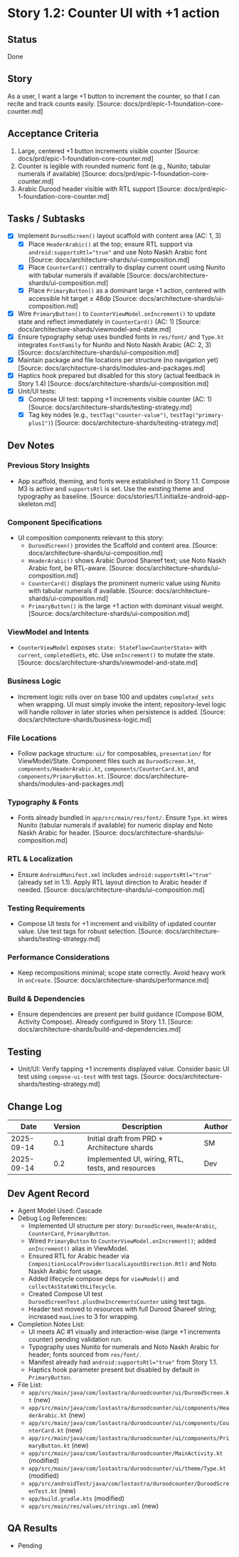 # Story 1.2: Counter UI with +1 action

## Status
Done

## Story
As a user,
I want a large +1 button to increment the counter,
so that I can recite and track counts easily. [Source: docs/prd/epic-1-foundation-core-counter.md]

## Acceptance Criteria
1. Large, centered +1 button increments visible counter [Source: docs/prd/epic-1-foundation-core-counter.md]
2. Counter is legible with rounded numeric font (e.g., Nunito; tabular numerals if available) [Source: docs/prd/epic-1-foundation-core-counter.md]
3. Arabic Durood header visible with RTL support [Source: docs/prd/epic-1-foundation-core-counter.md]

## Tasks / Subtasks
- [x] Implement `DuroodScreen()` layout scaffold with content area (AC: 1, 3)
  - [x] Place `HeaderArabic()` at the top; ensure RTL support via `android:supportsRtl="true"` and use Noto Naskh Arabic font [Source: docs/architecture-shards/ui-composition.md]
  - [x] Place `CounterCard()` centrally to display current count using Nunito with tabular numerals if available [Source: docs/architecture-shards/ui-composition.md]
  - [x] Place `PrimaryButton()` as a dominant large +1 action, centered with accessible hit target ≥ 48dp [Source: docs/architecture-shards/ui-composition.md]
- [x] Wire `PrimaryButton()` to `CounterViewModel.onIncrement()` to update state and reflect immediately in `CounterCard()` (AC: 1) [Source: docs/architecture-shards/viewmodel-and-state.md]
- [x] Ensure typography setup uses bundled fonts in `res/font/` and `Type.kt` integrates `FontFamily` for Nunito and Noto Naskh Arabic (AC: 2, 3) [Source: docs/architecture-shards/ui-composition.md]
- [x] Maintain package and file locations per structure (no navigation yet) [Source: docs/architecture-shards/modules-and-packages.md]
- [x] Haptics hook prepared but disabled for this story (actual feedback in Story 1.4) [Source: docs/architecture-shards/ui-composition.md]
- [x] Unit/UI tests:
  - [x] Compose UI test: tapping +1 increments visible counter (AC: 1) [Source: docs/architecture-shards/testing-strategy.md]
  - [x] Tag key nodes (e.g., `testTag("counter-value")`, `testTag("primary-plus1")`) [Source: docs/architecture-shards/testing-strategy.md]

## Dev Notes

### Previous Story Insights
- App scaffold, theming, and fonts were established in Story 1.1. Compose M3 is active and `supportsRtl` is set. Use the existing theme and typography as baseline. [Source: docs/stories/1.1.initialize-android-app-skeleton.md]

### Component Specifications
- UI composition components relevant to this story:
  - `DuroodScreen()` provides the Scaffold and content area. [Source: docs/architecture-shards/ui-composition.md]
  - `HeaderArabic()` shows Arabic Durood Shareef text; use Noto Naskh Arabic font, be RTL-aware. [Source: docs/architecture-shards/ui-composition.md]
  - `CounterCard()` displays the prominent numeric value using Nunito with tabular numerals if available. [Source: docs/architecture-shards/ui-composition.md]
  - `PrimaryButton()` is the large +1 action with dominant visual weight. [Source: docs/architecture-shards/ui-composition.md]

### ViewModel and Intents
- `CounterViewModel` exposes `state: StateFlow<CounterState>` with `current`, `completedSets`, etc. Use `onIncrement()` to mutate the state. [Source: docs/architecture-shards/viewmodel-and-state.md]

### Business Logic
- Increment logic rolls over on base 100 and updates `completed_sets` when wrapping. UI must simply invoke the intent; repository-level logic will handle rollover in later stories when persistence is added. [Source: docs/architecture-shards/business-logic.md]

### File Locations
- Follow package structure: `ui/` for composables, `presentation/` for ViewModel/State. Component files such as `DuroodScreen.kt`, `components/HeaderArabic.kt`, `components/CounterCard.kt`, and `components/PrimaryButton.kt`. [Source: docs/architecture-shards/modules-and-packages.md]

### Typography & Fonts
- Fonts already bundled in `app/src/main/res/font/`. Ensure `Type.kt` wires Nunito (tabular numerals if available) for numeric display and Noto Naskh Arabic for header. [Source: docs/architecture-shards/ui-composition.md]

### RTL & Localization
- Ensure `AndroidManifest.xml` includes `android:supportsRtl="true"` (already set in 1.1). Apply RTL layout direction to Arabic header if needed. [Source: docs/architecture-shards/ui-composition.md]

### Testing Requirements
- Compose UI tests for +1 increment and visibility of updated counter value. Use test tags for robust selection. [Source: docs/architecture-shards/testing-strategy.md]

### Performance Considerations
- Keep recompositions minimal; scope state correctly. Avoid heavy work in `onCreate`. [Source: docs/architecture-shards/performance.md]

### Build & Dependencies
- Ensure dependencies are present per build guidance (Compose BOM, Activity Compose). Already configured in Story 1.1. [Source: docs/architecture-shards/build-and-dependencies.md]

## Testing
- Unit/UI: Verify tapping +1 increments displayed value. Consider basic UI test using `compose-ui-test` with test tags. [Source: docs/architecture-shards/testing-strategy.md]

## Change Log
| Date       | Version | Description                                 | Author |
|------------|---------|---------------------------------------------|--------|
| 2025-09-14 | 0.1     | Initial draft from PRD + Architecture shards | SM     |
| 2025-09-14 | 0.2     | Implemented UI, wiring, RTL, tests, and resources | Dev |

## Dev Agent Record
- Agent Model Used: Cascade
- Debug Log References:
  - Implemented UI structure per story: `DuroodScreen`, `HeaderArabic`, `CounterCard`, `PrimaryButton`.
  - Wired `PrimaryButton` to `CounterViewModel.onIncrement()`; added `onIncrement()` alias in ViewModel.
  - Ensured RTL for Arabic header via `CompositionLocalProvider(LocalLayoutDirection.Rtl)` and Noto Naskh Arabic font usage.
  - Added lifecycle compose deps for `viewModel()` and `collectAsStateWithLifecycle`.
  - Created Compose UI test `DuroodScreenTest.plusOneIncrementsCounter` using test tags.
  - Header text moved to resources with full Durood Shareef string; increased `maxLines` to 3 for wrapping.
- Completion Notes List:
  - UI meets AC #1 visually and interaction-wise (large +1 increments counter) pending validation run.
  - Typography uses Nunito for numerals and Noto Naskh Arabic for header; fonts sourced from `res/font/`.
  - Manifest already had `android:supportsRtl="true"` from Story 1.1.
  - Haptics hook parameter present but disabled by default in `PrimaryButton`.
- File List:
  - `app/src/main/java/com/lostastra/duroodcounter/ui/DuroodScreen.kt` (new)
  - `app/src/main/java/com/lostastra/duroodcounter/ui/components/HeaderArabic.kt` (new)
  - `app/src/main/java/com/lostastra/duroodcounter/ui/components/CounterCard.kt` (new)
  - `app/src/main/java/com/lostastra/duroodcounter/ui/components/PrimaryButton.kt` (new)
  - `app/src/main/java/com/lostastra/duroodcounter/MainActivity.kt` (modified)
  - `app/src/main/java/com/lostastra/duroodcounter/ui/theme/Type.kt` (modified)
  - `app/src/androidTest/java/com/lostastra/duroodcounter/DuroodScreenTest.kt` (new)
  - `app/build.gradle.kts` (modified)
  - `app/src/main/res/values/strings.xml` (new)

## QA Results
- Pending
